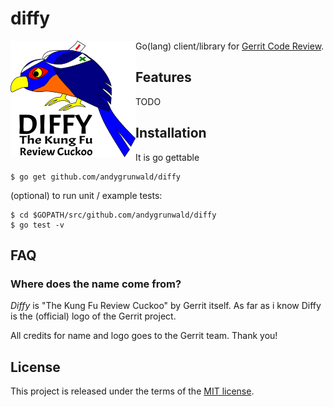 # diffy

<img src="img/diffy.png" alt="Diffy - Go(lang) client/library for Gerrit Code Review" title="Diffy - Go(lang) client/library for Gerrit Code Review" align="left" />

Go(lang) client/library for [Gerrit Code Review](https://www.gerritcodereview.com/).

## Features

TODO

## Installation

It is go gettable

    $ go get github.com/andygrunwald/diffy

(optional) to run unit / example tests:

    $ cd $GOPATH/src/github.com/andygrunwald/diffy
    $ go test -v

## FAQ

### Where does the name come from?

*Diffy* is "The Kung Fu Review Cuckoo" by Gerrit itself.
As far as i know Diffy is the (official) logo of the Gerrit project.

All credits for name and logo goes to the Gerrit team.
Thank you!

## License

This project is released under the terms of the [MIT license](http://en.wikipedia.org/wiki/MIT_License).

